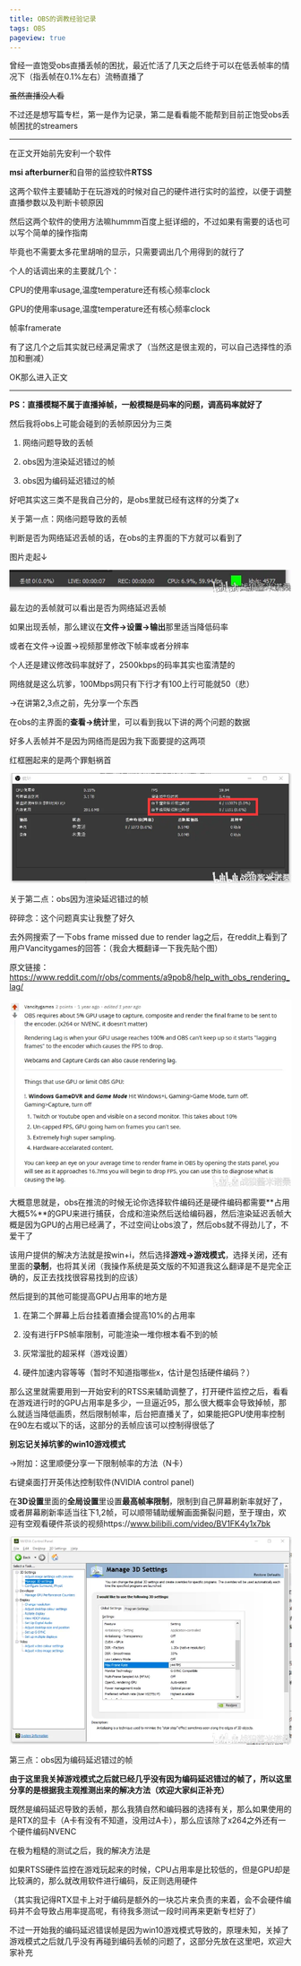 ```yaml
---
title: OBS的调教经验记录
tags: OBS
pageview: true
---
```

曾经一直饱受obs直播丢帧的困扰，最近忙活了几天之后终于可以在低丢帧率的情况下（指丢帧在0.1%左右）流畅直播了

~~虽然直播没人看~~

不过还是想写篇专栏，第一是作为记录，第二是看看能不能帮到目前正饱受obs丢帧困扰的streamers 

---
<!--more-->

在正文开始前先安利一个软件

**msi afterburner**和自带的监控软件**RTSS**

这两个软件主要辅助于在玩游戏的时候对自己的硬件进行实时的监控，以便于调整直播参数以及判断卡顿原因

然后这两个软件的使用方法嘛hummm百度上挺详细的，不过如果有需要的话也可以写个简单的操作指南

毕竟也不需要太多花里胡哨的显示，只需要调出几个用得到的就行了

个人的话调出来的主要就几个：

CPU的使用率usage,温度temperature还有核心频率clock

GPU的使用率usage,温度temperature还有核心频率clock

帧率framerate

有了这几个之后其实就已经满足需求了（当然这是很主观的，可以自己选择性的添加和删减）

OK那么进入正文 

---

**PS：直播模糊不属于直播掉帧，一般模糊是码率的问题，调高码率就好了**

然后我将obs上可能会碰到的丢帧原因分为三类

1. 网络问题导致的丢帧

2. obs因为渲染延迟错过的帧

3. obs因为编码延迟错过的帧

好吧其实这三类不是我自己分的，是obs里就已经有这样的分类了x



关于第一点：网络问题导致的丢帧

判断是否为网络延迟丢帧的话，在obs的主界面的下方就可以看到了

图片走起↓

![Alt text](/assets/images/2020-07-21/1.png "obs下方信息栏示意，此obs版本为23.2.1")

最左边的丢帧就可以看出是否为网络延迟丢帧

如果出现丢帧，那么建议在**文件->设置->输出**那里适当降低码率

或者在文件->设置->视频那里修改下帧率或者分辨率

个人还是建议修改码率就好了，2500kbps的码率其实也蛮清楚的

网络就是这么坑爹，100Mbps网只有下行才有100上行可能就50（悲）



→在讲第2,3点之前，先分享一个东西

在obs的主界面的**查看->统计**里，可以看到我以下讲的两个问题的数据

好多人丢帧并不是因为网络而是因为我下面要提的这两项

红框圈起来的是两个罪魁祸首

![Alt text](/assets/images/2020-07-21/2.png "红框圈起来的是两个罪魁祸首")

关于第二点：obs因为渲染延迟错过的帧

碎碎念：这个问题真实让我整了好久

去外网搜索了一下obs frame missed due to render lag之后，在reddit上看到了用户Vancitygames的回答：（我会大概翻译一下我先贴个图）

原文链接：https://www.reddit.com/r/obs/comments/a9pob8/help_with_obs_rendering_lag/ 

![Alt text](/assets/images/2020-07-21/3.png "来自reddit（需那啥那啥那啥)")

大概意思就是，obs在推流的时候无论你选择软件编码还是硬件编码都需要**占用大概5%**的GPU来进行捕获，合成和渲染然后送给编码器，然后渲染延迟丢帧大概是因为GPU的占用已经满了，不过空间让obs浪了，然后obs就不得劲儿了，不爱干了

该用户提供的解决方法就是按win+i，然后选择**游戏->游戏模式**，选择关闭，还有里面的**录制**，也将其关闭（我操作系统是英文版的不知道我这么翻译是不是完全正确的，反正去找找很容易找到的应该）

然后提到的其他可能提高GPU占用率的地方是

1. 在第二个屏幕上后台挂着直播会提高10%的占用率

2. 没有进行FPS帧率限制，可能渲染一堆你根本看不到的帧

3. 灰常溜批的超采样（游戏设置）

4. 硬件加速内容等等（暂时不知道指哪些x，估计是包括硬件编码？）

那么这里就需要用到一开始安利的RTSS来辅助调整了，打开硬件监控之后，看看在游戏进行时的GPU占用率是多少，一旦逼近95，那么很大概率会导致掉帧，那么就适当降低画质，然后限制帧率，后台把直播关了，如果能把GPU使用率控制在90左右或以下的话，这部分的丢帧应该可以控制得很低了

**别忘记关掉坑爹的win10游戏模式** 

→附加：这里顺便分享一下限制帧率的方法（N卡）

右键桌面打开英伟达控制软件(NVIDIA control panel)

在**3D设置**里面的**全局设置**里设置**最高帧率限制**，限制到自己屏幕刷新率就好了，或者屏幕刷新率适当往下1,2帧，可以顺带辅助缓解画面撕裂问题，至于理由，欢迎有空观看硬件茶谈的视频https://www.bilibili.com/video/BV1FK4y1x7bk

![Alt text](/assets/images/2020-07-21/4.png "英伟达控制面板展示（我的操作系统是英文所以界面是英文）")

第三点：obs因为编码延迟错过的帧

**由于这里我关掉游戏模式之后就已经几乎没有因为编码延迟错过的帧了，所以这里分享的是根据我主观推测出来的解决方法（欢迎大家纠正补充）**

既然是编码延迟导致的丢帧，那么我猜自然和编码器的选择有关，那么如果使用的是RTX的显卡（A卡有没有不知道，没用过A卡），那么应该除了x264之外还有一个硬件编码NVENC

在极为粗糙的测试之后，我的解决方法是

如果RTSS硬件监控在游戏玩起来的时候，CPU占用率是比较低的，但是GPU却是比较满的，那么就改用软件进行编码，反正则选用硬件

（其实我记得RTX显卡上对于编码是额外的一块芯片来负责的来着，会不会硬件编码并不会导致占用率提高呢，有待我多测试一段时间再来更新专栏好了）

不过一开始我的编码延迟错误帧是因为win10游戏模式导致的，原理未知，关掉了游戏模式之后就几乎没有再碰到编码丢帧的问题了，这部分先放在这里吧，欢迎大家补充 